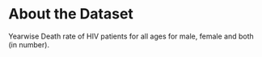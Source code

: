 
# About the Dataset

Yearwise Death rate of HIV patients for all ages for male,
female and both (in number).






